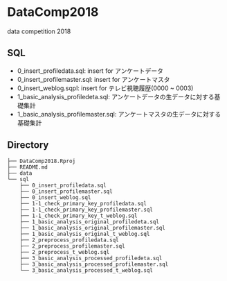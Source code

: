 # DataComp2018
data competition 2018

## SQL

- 0_insert_profiledata.sql: insert for アンケートデータ
- 0_insert_profilemaster.sql: insert for アンケートマスタ
- 0_insert_weblog.sqpl: insert for テレビ視聴履歴(0000 ~ 0003)
- 1_basic_analysis_profiledeta.sql: アンケートデータの生データに対する基礎集計
- 1_basic_analysis_profilemaster.sql: アンケートマスタの生データに対する基礎集計

## Directory

```
├── DataComp2018.Rproj
├── README.md
├── data
└── sql
    ├── 0_insert_profiledata.sql
    ├── 0_insert_profilemaster.sql
    ├── 0_insert_weblog.sql
    ├── 1-1_check_primary_key_profiledata.sql
    ├── 1-1_check_primary_key_profilemaster.sql
    ├── 1-1_check_primary_key_t_weblog.sql
    ├── 1_basic_analysis_original_profiledeta.sql
    ├── 1_basic_analysis_original_profilemaster.sql
    ├── 1_basic_analysis_original_t_weblog.sql
    ├── 2_preprocess_profiledata.sql
    ├── 2_preprocess_profilemaster.sql
    ├── 2_preprocess_t_weblog.sql
    ├── 3_basic_analysis_processed_profiledeta.sql
    ├── 3_basic_analysis_processed_profilemaster.sql
    └── 3_basic_analysis_processed_t_weblog.sql
```
